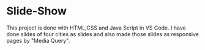 # Slide-Show
This project is done with HTML,CSS and Java Script in VS Code.
I have done slides of four cities as slides and also made those slides as responsive pages by "Media Query".

